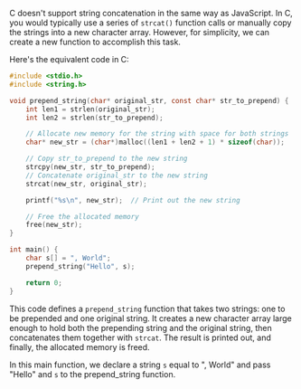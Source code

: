 C doesn't support string concatenation in the same way as JavaScript. In C, you would typically use a series of `strcat()` function calls or manually copy the strings into a new character array. However, for simplicity, we can create a new function to accomplish this task.

Here's the equivalent code in C:

```c
#include <stdio.h>
#include <string.h>

void prepend_string(char* original_str, const char* str_to_prepend) {
    int len1 = strlen(original_str);
    int len2 = strlen(str_to_prepend);

    // Allocate new memory for the string with space for both strings
    char* new_str = (char*)malloc((len1 + len2 + 1) * sizeof(char));

    // Copy str_to_prepend to the new string
    strcpy(new_str, str_to_prepend);
    // Concatenate original_str to the new string
    strcat(new_str, original_str);

    printf("%s\n", new_str);  // Print out the new string

    // Free the allocated memory
    free(new_str);
}

int main() {
    char s[] = ", World";
    prepend_string("Hello", s);

    return 0;
}
```

This code defines a `prepend_string` function that takes two strings: one to be prepended and one original string. It creates a new character array large enough to hold both the prepending string and the original string, then concatenates them together with `strcat`. The result is printed out, and finally, the allocated memory is freed.

In this main function, we declare a string `s` equal to ", World" and pass "Hello" and `s` to the prepend_string function.
